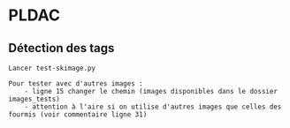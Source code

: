 # PLDAC

## Détection des tags

	Lancer test-skimage.py

	Pour tester avec d'autres images :
		- ligne 15 changer le chemin (images disponibles dans le dossier images_tests)
		- attention à l'aire si on utilise d'autres images que celles des fourmis (voir commentaire ligne 31)